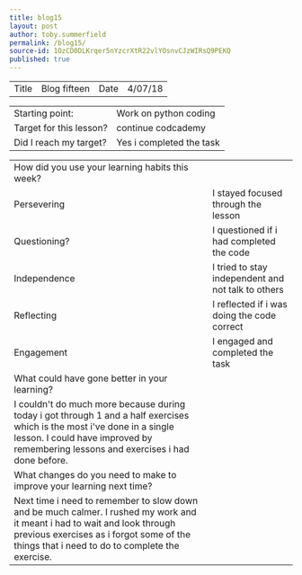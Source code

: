 ```yaml
---
title: blog15
layout: post
author: toby.summerfield
permalink: /blog15/
source-id: 1OzCD0DLKrqer5nYzcrXtR22vlYOsnvCJzWIRsQ9PEKQ
published: true
---
```

<table>
  <tr>
    <td>Title</td>
    <td> Blog fifteen</td>
    <td>Date</td>
    <td>4/07/18</td>
  </tr>
</table>


<table>
  <tr>
    <td>Starting point:</td>
    <td>Work on python coding</td>
  </tr>
  <tr>
    <td>Target for this lesson?</td>
    <td>continue codcademy</td>
  </tr>
  <tr>
    <td>Did I reach my target? </td>
    <td>Yes i completed the task</td>
  </tr>
</table>


<table>
  <tr>
    <td>How did you use your learning habits this week?</td>
    <td></td>
  </tr>
  <tr>
    <td>Persevering</td>
    <td>I stayed focused through the lesson</td>
  </tr>
  <tr>
    <td>Questioning?</td>
    <td>I questioned if i had completed the code</td>
  </tr>
  <tr>
    <td>Independence</td>
    <td>I tried to stay independent and not talk to others</td>
  </tr>
  <tr>
    <td>Reflecting</td>
    <td>I reflected if i was doing the code correct</td>
  </tr>
  <tr>
    <td>Engagement</td>
    <td>I engaged and completed the task</td>
  </tr>
  <tr>
    <td>What could have gone better in your learning?</td>
    <td></td>
  </tr>
  <tr>
    <td>I couldn't do much more because during today i got through 1 and a half exercises which is the most i've done in a single lesson. I could have improved by remembering lessons and exercises i had done before.</td>
    <td></td>
  </tr>
  <tr>
    <td>What changes do you need to make to improve your learning next time?</td>
    <td></td>
  </tr>
  <tr>
    <td>Next time i need to remember to slow down and be much calmer. I rushed my work and it meant i had to wait and look through previous exercises as i forgot some of the things that i need to do to complete the exercise.</td>
    <td></td>
  </tr>
</table>


